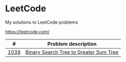 # LeetCode
My solutions to LeetCode problems

https://leetcode.com/

|  #  | Problem description |
| --- | ------------------- |
| [1038](https://github.com/luizfls/ProjectEuler/blob/master/1038.cpp) | [Binary Search Tree to Greater Sum Tree](https://leetcode.com/problems/binary-search-tree-to-greater-sum-tree/) |
